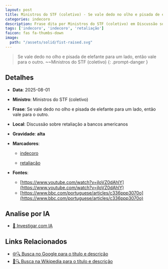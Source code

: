 ```yaml
---
layout: post
title: Ministros do STF (coletivo) - Se vale dedo no olho e pisada de elefante para um lado, então vale para o outro....
categories: indecoro
description: Frase dita por Ministros do STF (coletivo) em Discussão sobre retaliação a bancos americanos
tags: ['indecoro', 'indecoro', 'retaliação']
faicon: fas fa-thumbs-down
image:
  path: "/assets/solid/fist-raised.svg"
---
```


> Se vale dedo no olho e pisada de elefante para um lado, então vale para o outro. ~~Ministros do STF (coletivo)
{: .prompt-danger }

## Detalhes
- **Data**: 2025-08-01
- **Ministro**: Ministros do STF (coletivo)
- **Frase**: Se vale dedo no olho e pisada de elefante para um lado, então vale para o outro.
- **Local**: Discussão sobre retaliação a bancos americanos
- **Gravidade**: **alta** <i class="fas fa-fist-raised"></i>

- **Marcadores**: 

   - [indecoro](/tags/indecoro/)

   - [retaliação](/tags/retaliação/)
- **Fontes**:
  - [https://www.youtube.com/watch?v=jIoVZ0dAhlY](https://www.youtube.com/watch?v=jIoVZ0dAhlY)
  - [https://www.bbc.com/portuguese/articles/c336ppp3070o](https://www.bbc.com/portuguese/articles/c336ppp3070o)

## Analise por IA
- [🤖 Investigar com IA](https://www.perplexity.ai/search?q=%22Ministros%20do%20STF%20%28coletivo%29%22%2BSe%20vale%20dedo%20no%20olho%20e%20pisada%20de%20elefante%20para%20um%20lado%2C%20ent%C3%A3o%20vale%20para%20o%20outro.%2BDiscuss%C3%A3o%20sobre%20retalia%C3%A7%C3%A3o%20a%20bancos%20americanos)

## Links Relacionados
- [🌐🔍 Busca no Google para o título e descrição](https://www.google.com/search?q=%22Ministros%20do%20STF%20%28coletivo%29%22%2BSe%20vale%20dedo%20no%20olho%20e%20pisada%20de%20elefante%20para%20um%20lado%2C%20ent%C3%A3o%20vale%20para%20o%20outro.%2BDiscuss%C3%A3o%20sobre%20retalia%C3%A7%C3%A3o%20a%20bancos%20americanos)
- [📖🔍 Busca na Wikipedia para o título e descrição](https://pt.wikipedia.org/w/index.php?search=%22Ministros%20do%20STF%20%28coletivo%29%22%2BSe%20vale%20dedo%20no%20olho%20e%20pisada%20de%20elefante%20para%20um%20lado%2C%20ent%C3%A3o%20vale%20para%20o%20outro.%2BDiscuss%C3%A3o%20sobre%20retalia%C3%A7%C3%A3o%20a%20bancos%20americanos)

